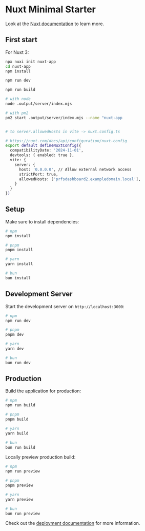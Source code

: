# Nuxt Minimal Starter

Look at the [Nuxt documentation](https://nuxt.com/docs/getting-started/introduction) to learn more.

## First start

For Nuxt 3:

```bash
npx nuxi init nuxt-app
cd nuxt-app
npm install

npm run dev

npm run build

# with node
node .output/server/index.mjs

# with pm2
pm2 start .output/server/index.mjs --name "nuxt-app

```

```bash

# to server.allowedHosts in vite -> nuxt.config.ts

# https://nuxt.com/docs/api/configuration/nuxt-config
export default defineNuxtConfig({
  compatibilityDate: '2024-11-01',
  devtools: { enabled: true },
  vite: {
    server: {
      host: '0.0.0.0', // Allow external network access
      strictPort: true,
      allowedHosts: ['prfsdashboard2.exampledomain.local'],
    }
  }
})
```



## Setup

Make sure to install dependencies:

```bash
# npm
npm install

# pnpm
pnpm install

# yarn
yarn install

# bun
bun install
```

## Development Server

Start the development server on `http://localhost:3000`:

```bash
# npm
npm run dev

# pnpm
pnpm dev

# yarn
yarn dev

# bun
bun run dev
```

## Production

Build the application for production:

```bash
# npm
npm run build

# pnpm
pnpm build

# yarn
yarn build

# bun
bun run build
```

Locally preview production build:

```bash
# npm
npm run preview

# pnpm
pnpm preview

# yarn
yarn preview

# bun
bun run preview
```

Check out the [deployment documentation](https://nuxt.com/docs/getting-started/deployment) for more information.
